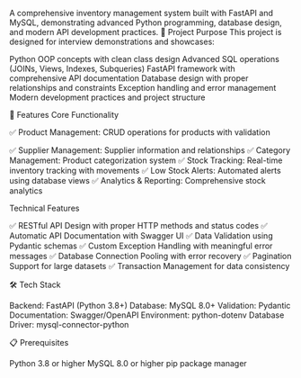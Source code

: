 A comprehensive inventory management system built with FastAPI and MySQL, demonstrating advanced Python programming, database design, and modern API development practices.
🎯 Project Purpose
This project is designed for interview demonstrations and showcases:

Python OOP concepts with clean class design
Advanced SQL operations (JOINs, Views, Indexes, Subqueries)
FastAPI framework with comprehensive API documentation
Database design with proper relationships and constraints
Exception handling and error management
Modern development practices and project structure

🚀 Features
Core Functionality

✅ Product Management: CRUD operations for products with validation

✅ Supplier Management: Supplier information and relationships
✅ Category Management: Product categorization system
✅ Stock Tracking: Real-time inventory tracking with movements
✅ Low Stock Alerts: Automated alerts using database views
✅ Analytics & Reporting: Comprehensive stock analytics

Technical Features

✅ RESTful API Design with proper HTTP methods and status codes
✅ Automatic API Documentation with Swagger UI
✅ Data Validation using Pydantic schemas
✅ Custom Exception Handling with meaningful error messages
✅ Database Connection Pooling with error recovery
✅ Pagination Support for large datasets
✅ Transaction Management for data consistency

🛠️ Tech Stack

Backend: FastAPI (Python 3.8+)
Database: MySQL 8.0+
Validation: Pydantic
Documentation: Swagger/OpenAPI
Environment: python-dotenv
Database Driver: mysql-connector-python

📋 Prerequisites

Python 3.8 or higher
MySQL 8.0 or higher
pip package manager
